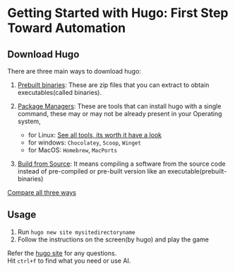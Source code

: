 # Getting Started with Hugo: First Step Toward Automation

## Download Hugo 

There are three main ways to download hugo:

1. [Prebuilt binaries](https://gohugo.io/installation/windows/#prebuilt-binaries): These are zip files that you can extract to obtain executables(called binaries).
2. [Package Managers](https://gohugo.io/installation/windows/#package-managers): These are tools that can install hugo with a single command, these may or may not be already present in your Operating system, 
	
	- for Linux: [See all tools, its worth it have a look](https://gohugo.io/installation/linux/#package-managers)
	- for windows: `Chocolatey`, `Scoop`, `Winget`
	- for MacOS: `Homebrew`, `MacPorts`
	
3. [Build from Source](https://gohugo.io/installation/windows/#build-from-source): It means compiling a software from the source code instead of pre-compiled or pre-built version like an executable(prebuilt-binaries)

[Compare all three ways](https://gohugo.io/installation/windows/#comparison)

## Usage

1. Run ```hugo new site mysitedirectoryname```
2. Follow the instructions on the screen(by hugo) and play the game

Refer the [hugo site](https://gohugo.io/about/introduction/) for any questions.  
Hit `ctrl+f` to find what you need or use AI.
